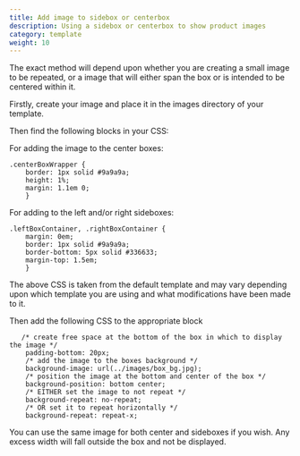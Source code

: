 ```yaml
---
title: Add image to sidebox or centerbox
description: Using a sidebox or centerbox to show product images 
category: template
weight: 10
---
```


The exact method will depend upon whether you are creating a small image to be repeated, or a image that will either span the box or is intended to be centered within it. 

Firstly, create your image and place it in the images directory of your template.

Then find the following blocks in your CSS:

For adding the image to the center boxes:
```
.centerBoxWrapper {
    border: 1px solid #9a9a9a;
    height: 1%;
    margin: 1.1em 0;
    }
```

For adding to the left and/or right sideboxes:
```
.leftBoxContainer, .rightBoxContainer {
    margin: 0em;
    border: 1px solid #9a9a9a;
    border-bottom: 5px solid #336633;
    margin-top: 1.5em;
    }
```

The above CSS is taken from the default template and may vary depending upon which template you are using and what modifications have been made to it.

Then add the following CSS to the appropriate block
```
   /* create free space at the bottom of the box in which to display the image */
    padding-bottom: 20px;
    /* add the image to the boxes background */
    background-image: url(../images/box_bg.jpg);
    /* position the image at the bottom and center of the box */
    background-position: bottom center;
    /* EITHER set the image to not repeat */
    background-repeat: no-repeat;
    /* OR set it to repeat horizontally */
    background-repeat: repeat-x;
```

You can use the same image for both center and sideboxes if you wish. Any excess width will fall outside the box and not be displayed.

